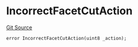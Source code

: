 # IncorrectFacetCutAction
[Git Source](https://github.com/thrackle-io/tron/blob/5b7fc1e99a9efe7cd4509a3bd8aa91769d651104/src/protocol/economic/ruleProcessor/RuleProcessorDiamondLib.sol)


```solidity
error IncorrectFacetCutAction(uint8 _action);
```

